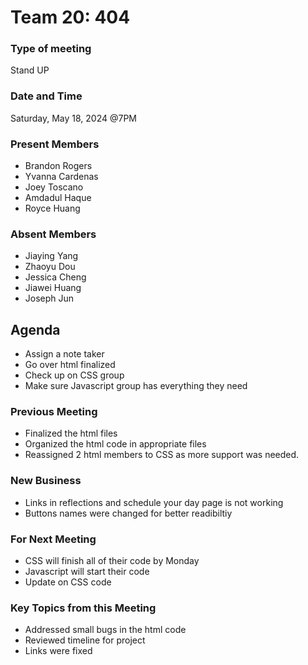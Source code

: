 # Team 20: 404
### Type of meeting
Stand UP

### Date and Time
Saturday, May 18, 2024 @7PM
### Present Members
- Brandon Rogers
- Yvanna Cardenas
- Joey Toscano
- Amdadul Haque
- Royce Huang
  
### Absent Members
- Jiaying Yang
- Zhaoyu Dou
- Jessica Cheng
- Jiawei Huang
- Joseph Jun
  
## Agenda
- Assign a note taker
- Go over html finalized
- Check up on CSS group
- Make sure Javascript group has everything they need
  
### Previous Meeting
- Finalized the html files
- Organized the html code in appropriate files
- Reassigned 2 html members to CSS as more support was needed.
  
### New Business
- Links in reflections and schedule your day page is not working 
- Buttons names were changed for better readibiltiy 
  
### For Next Meeting
- CSS will finish all of their code by Monday
- Javascript will start their code
- Update on CSS code 
  
### Key Topics from this Meeting
- Addressed small bugs in the html code
- Reviewed timeline for project
- Links were fixed